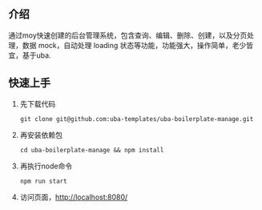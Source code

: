 ## 介绍

​	通过moy快速创建的后台管理系统，包含查询、编辑、删除、创建，以及分页处理，数据 mock，自动处理 loading 状态等功能，功能强大，操作简单，老少皆宜，基于uba.



## 快速上手

1. 先下载代码

   ```
   git clone git@github.com:uba-templates/uba-boilerplate-manage.git
   ```

2. 再安装依赖包

   ```
   cd uba-boilerplate-manage && npm install
   ```

3. 再执行node命令

   ```
   npm run start
   ```

4. 访问页面，[http://localhost:8080/](http://localhost:8080/)

